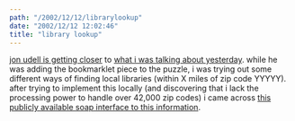 ```yaml
---
path: "/2002/12/12/librarylookup" 
date: "2002/12/12 12:02:46" 
title: "library lookup" 
---
```

<p><a href="http://weblog.infoworld.com/udell/stories/2002/12/11/librarylookup.html">jon udell is getting closer</a> to <a href="http://weblog.randomchaos.com/index.php?date=2002-12-11&amp;title=amazon+as+library+interface">what i was talking about yesterday</a>. while he was adding the bookmarklet piece to the puzzle, i was trying out some different ways of finding local libraries (within X miles of zip code YYYYY). after trying to implement this locally (and discovering that i lack the processing power to handle over 42,000 zip codes) i came across <a href="http://www.bindingpoint.com/QuickTryv2.aspx?wsdl=http%3a%2f%2fwww.discoverdance.co.uk%2fzipQuery%2fzipCodeService.asmx%3fwsdl&amp;s=zipCodeService&amp;op=findZipCodeDistance&amp;p=zipCodeServiceSoap&amp;ap=http%3a%2f%2fwww.discoverdance.co.uk%2fzipQuery%2fzipCodeService.asmx&amp;sKey=c9bd8636-cf46-404e-81dc-4d63e11119b5">this publicly available soap interface to this information</a>.</p>